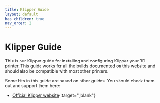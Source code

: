 ```yaml
---
title: Klipper Guide
layout: default
has_children: true
nav_order: 2
---
```


# Klipper Guide

This is our Klipper guide for installing and configuring Klipper your 3D printer. This guide works for all the builds documented on this website and should also be compatible with most other printers.

Some bits in this guide are based on other guides. You should check them out and support them here:
- [Official Klipper website](https://www.klipper3d.org/){:target="_blank"}